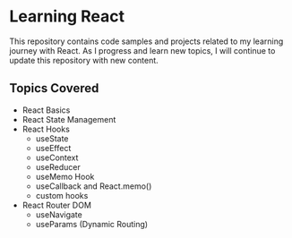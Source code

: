 # Learning React

This repository contains code samples and projects related to my learning journey with React. As I progress and learn new topics, I will continue to update this repository with new content.

## Topics Covered

- React Basics
- React State Management
- React Hooks
  - useState
  - useEffect
  - useContext
  - useReducer
  - useMemo Hook
  - useCallback and React.memo()
  - custom hooks
- React Router DOM
  - useNavigate
  - useParams (Dynamic Routing)
